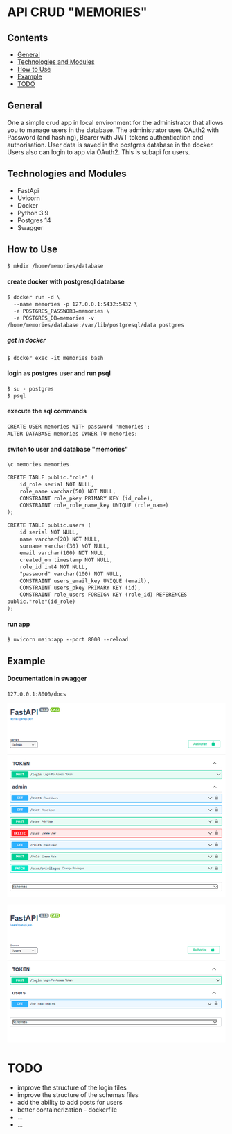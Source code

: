 # API CRUD "MEMORIES"

## Contents

* [ General ](#general)
* [ Technologies and Modules ](#tech)
* [ How to Use ](#howTo)
* [ Example ](#example)
* [ TODO ](#todo)

<a name="general"></a>
## General

One a simple crud app in local environment for the administrator that allows you to manage users in the database. 
The administrator uses OAuth2 with Password (and hashing), Bearer with JWT tokens  authentication and authorisation.
User data is saved in the postgres database in the docker.
Users also can login to app via OAuth2. This is subapi for users. 


<a name="tech"></a>
## Technologies and Modules

- FastApi
- Uvicorn
- Docker
- Python 3.9
- Postgres 14
- Swagger


<a name="howTo"></a>
## How to Use


```shell
$ mkdir /home/memories/database
```

#### create docker with postgresql database
```shell
$ docker run -d \
  --name memories -p 127.0.0.1:5432:5432 \
  -e POSTGRES_PASSWORD=memories \
  -e POSTGRES_DB=memories -v /home/memories/database:/var/lib/postgresql/data postgres
```

##### get in docker
```shell
$ docker exec -it memories bash
```

#### login as postgres user and run psql
```shell
$ su - postgres
$ psql
```

#### execute the sql commands
```shell
CREATE USER memories WITH password 'memories';
ALTER DATABASE memories OWNER TO memories;
```

#### switch to user and database "memories"
```shell
\c memories memories
```

```shell
CREATE TABLE public."role" (
	id_role serial NOT NULL,
	role_name varchar(50) NOT NULL,
	CONSTRAINT role_pkey PRIMARY KEY (id_role),
	CONSTRAINT role_role_name_key UNIQUE (role_name)
);
```

```shell
CREATE TABLE public.users (
	id serial NOT NULL,
	name varchar(20) NOT NULL,
	surname varchar(30) NOT NULL,
	email varchar(100) NOT NULL,
	created_on timestamp NOT NULL,
	role_id int4 NOT NULL,
	"password" varchar(100) NOT NULL,
	CONSTRAINT users_email_key UNIQUE (email),
	CONSTRAINT users_pkey PRIMARY KEY (id),
	CONSTRAINT role_users FOREIGN KEY (role_id) REFERENCES public."role"(id_role)
);
```

#### run app
```shell
$ uvicorn main:app --port 8000 --reload
```


<a name="example"></a>
## Example

#### Documentation in swagger
```
127.0.0.1:8000/docs
```

![Screenshot](Swagger_admin.png)

![Screenshot2](Swagger_users.png)

<a name="todo"></a>
# TODO

- improve the structure of the login files
- improve the structure of the schemas files
- add the ability to add posts for users
- better containerization - dockerfile
- ...
- ...
